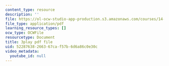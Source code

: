 ```yaml
---
content_type: resource
description: ''
file: https://ol-ocw-studio-app-production.s3.amazonaws.com/courses/14-01sc-principles-of-microeconomics-fall-2011/52287638266367caf57b6d6a86c0e30c_4j8mTdmATVg.pdf
file_type: application/pdf
learning_resource_types: []
ocw_type: OCWFile
resourcetype: Document
title: 3play pdf file
uid: 52287638-2663-67ca-f57b-6d6a86c0e30c
video_metadata:
  youtube_id: null
---
```

